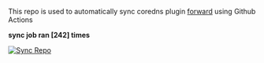 This repo is used to automatically sync coredns plugin [forward](https://github.com/QZLin/forward) using Github Actions

**sync job ran [242] times**

[![Sync Repo](https://github.com/QZLin/coredns-extract/actions/workflows/sync.yaml/badge.svg)](https://github.com/QZLin/coredns-extract/actions/workflows/sync.yaml)
